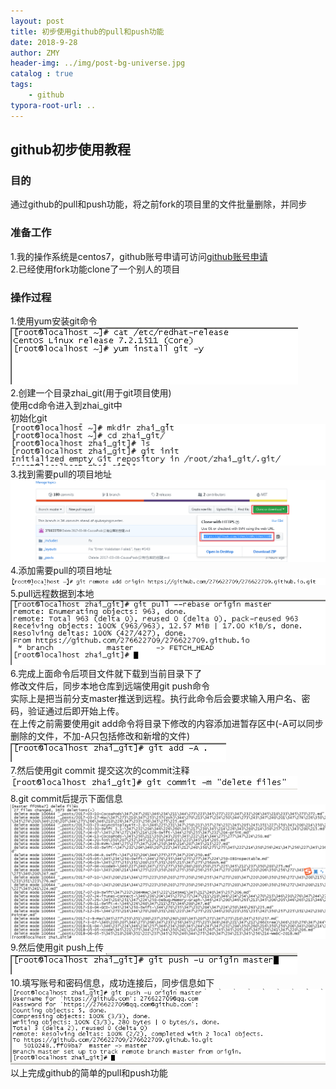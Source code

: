 ```yaml
---
layout: post
title: 初步使用github的pull和push功能
date: 2018-9-28
author: ZMY
header-img: ../img/post-bg-universe.jpg
catalog : true
tags:
    - github
typora-root-url: ..
---
```

## github初步使用教程
### 目的
通过github的pull和push功能，将之前fork的项目里的文件批量删除，并同步  
### 准备工作
1.我的操作系统是centos7，github账号申请可访问[github账号申请](https://github.com/)   
2.已经使用fork功能clone了一个别人的项目 
### 操作过程 
1.使用yum安装git命令  
![](/img/github/git_install.png)  
2.创建一个目录zhai_git(用于git项目使用)  
使用cd命令进入到zhai_git中  
初始化git  
![](/img/github/git_init.png)  
3.找到需要pull的项目地址  
![](/img/github/find_pull_project_address.png)  
4.添加需要pull的项目地址  
![](/img/github/add_remote_address.png)  
5.pull远程数据到本地  
![](/img/github/pull_data.png)  
6.完成上面命令后项目文件就下载到当前目录下了  
修改文件后，同步本地仓库到远端使用git push命令  
实际上是把当前分支master推送到远程。执行此命令后会要求输入用户名、密码，验证通过后即开始上传。  
在上传之前需要使用git add命令将目录下修改的内容添加进暂存区中(-A可以同步删除的文件，不加-A只包括修改和新增的文件)  
![](/img/github/git_add.png)    
7.然后使用git commit 提交这次的commit注释  
![](/img/github/git_commit_again.png)  
8.git commit后提示下面信息  
![](/img/github/git_commit_post_info.png)  
9.然后使用git push上传  
![](/img/github/git_push_order.png)  
10.填写账号和密码信息，成功连接后，同步信息如下  
![](/img/github/git_push_return_info.png)  
以上完成github的简单的pull和push功能
